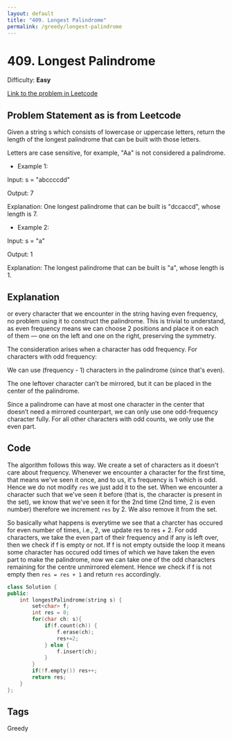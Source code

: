 ```yaml
---
layout: default
title: "409. Longest Palindrome"
permalink: /greedy/longest-palindrome
---
```


# 409. Longest Palindrome

Difficulty: **Easy**

[Link to the problem in Leetcode](https://leetcode.com/problems/longest-palindrome/description/?envType=problem-list-v2&envId=greedy)

## Problem Statement as is from Leetcode 
Given a string s which consists of lowercase or uppercase letters, return the length of the longest palindrome that can be built with those letters.

Letters are case sensitive, for example, "Aa" is not considered a palindrome.

- Example 1:

Input: s = "abccccdd"

Output: 7

Explanation: One longest palindrome that can be built is "dccaccd", whose length is 7.

- Example 2:

Input: s = "a"

Output: 1

Explanation: The longest palindrome that can be built is "a", whose length is 1.

## Explanation

or every character that we encounter in the string having even frequency, no problem using it to construct the palindrome. This is trivial to understand, as even frequency means we can choose 2 positions and place it on each of them — one on the left and one on the right, preserving the symmetry.

The consideration arises when a character has odd frequency. For characters with odd frequency:

We can use (frequency - 1) characters in the palindrome (since that's even).

The one leftover character can’t be mirrored, but it can be placed in the center of the palindrome.

Since a palindrome can have at most one character in the center that doesn’t need a mirrored counterpart, we can only use one odd-frequency character fully. For all other characters with odd counts, we only use the even part.

## Code

The algorithm follows this way. We create a set of characters as it doesn't care about frequency. Whenever we encounter a character for the first time, that means we've seen it once, and to us, it's frequency is 1 which is odd. Hence we do not modify `res` we just add it to the set. When we encounter a character such that we've seen it before (that is, the character is present in the set), we know that we've seen it for the 2nd time (2nd time, 2 is even number) therefore we increment `res` by 2. We also remove it from the set. 

So basically what happens is everytime we see that a charcter has occured for even number of times, i.e., 2, we update res to res + 2. For odd characters, we take the even part of their frequency and if any is left over, then we check if f is empty or not. If f is not empty outside the loop it means some character has occured odd times of which we have taken the even part to make the palindrome, now we can take one of the odd characters remaining for the centre unmirrored element. Hence we check if f is not empty then `res = res + 1` and return `res` accordingly.

```cpp
class Solution {
public:
    int longestPalindrome(string s) {
        set<char> f;
        int res = 0;
        for(char ch: s){
            if(f.count(ch)) {
                f.erase(ch);
                res+=2;
            } else {
                f.insert(ch);
            }
        }
        if(!f.empty()) res++;
        return res;
    }
};
```

## Tags

Greedy